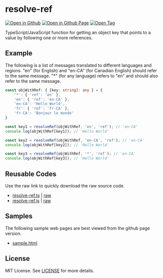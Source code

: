 # resolve-ref

[![Open in Github](https://img.shields.io/badge/Open_in_GitHub-6e5494)](https://github.com/JamesRobertHugginsNgo/resolve-ref)
[![Open in Github Page](https://img.shields.io/badge/Open_in_GitHub%20Page-4078c0)](https://jamesroberthugginsngo.github.io/resolve-ref/)
[![Open Tag](https://img.shields.io/badge/Open_Tag-2.0.0-6cc644)](https://github.com/JamesRobertHugginsNgo/resolve-ref/tree/2.0.0)

TypeScript/JavaScript function for getting an object key that points to a value by following one or more references.

## Example

The following is a list of messages translated to different languages and regions. "en" (for English) and "en-CA" (for Canadian English) should refer to the same message. "*" (for any language) refers to "en" and should also refer to the same message.

``` TypeScript
const objWithRef: { [key: string]: any } = {
	'*': { 'ref': 'en' },
	'en': { 'ref': 'en-CA' },
	'en-CA': 'Hello World',
	'fr': { 'ref': 'fr-CA' },
	'fr-CA': 'Bonjour le monde'
}

const key1 = resolveRef(objWithRef, 'en', 'ref'); // 'en-CA'
console.log(objWithRef[key1]); // 'Hello World'

const key2 = resolveRef(objWithRef, 'en-CA', 'ref'); // 'en-CA'
console.log(objWithRef[key2]); // 'Hello World'

const key3 = resolveRef(objWithRef, '*', 'ref'); // 'en-CA'
console.log(objWithRef[key3]); // 'Hello World'
```

## Reusable Codes

Use the raw link to quickly download the raw source code.

- [resolve-ref.ts](./src/resolve-ref.ts) \| [raw](./src/resolve-ref.ts?raw=1)
- [resolve-ref.js](./dist/resolve-ref.js) \| [raw](./dist/resolve-ref.js?raw=1)

## Samples

The following sample web pages are best viewed from the github page version.

- [sample.html](./sample/sample.html)

## License

MIT License. See [LICENSE](LICENSE) for more details.
